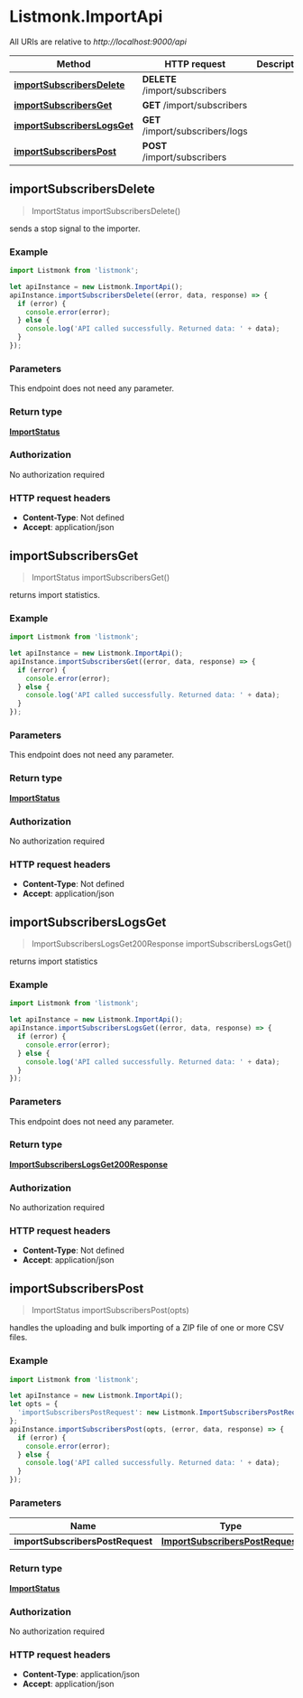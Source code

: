 # Listmonk.ImportApi

All URIs are relative to *http://localhost:9000/api*

Method | HTTP request | Description
------------- | ------------- | -------------
[**importSubscribersDelete**](ImportApi.md#importSubscribersDelete) | **DELETE** /import/subscribers | 
[**importSubscribersGet**](ImportApi.md#importSubscribersGet) | **GET** /import/subscribers | 
[**importSubscribersLogsGet**](ImportApi.md#importSubscribersLogsGet) | **GET** /import/subscribers/logs | 
[**importSubscribersPost**](ImportApi.md#importSubscribersPost) | **POST** /import/subscribers | 



## importSubscribersDelete

> ImportStatus importSubscribersDelete()



sends a stop signal to the importer.

### Example

```javascript
import Listmonk from 'listmonk';

let apiInstance = new Listmonk.ImportApi();
apiInstance.importSubscribersDelete((error, data, response) => {
  if (error) {
    console.error(error);
  } else {
    console.log('API called successfully. Returned data: ' + data);
  }
});
```

### Parameters

This endpoint does not need any parameter.

### Return type

[**ImportStatus**](ImportStatus.md)

### Authorization

No authorization required

### HTTP request headers

- **Content-Type**: Not defined
- **Accept**: application/json


## importSubscribersGet

> ImportStatus importSubscribersGet()



returns import statistics.

### Example

```javascript
import Listmonk from 'listmonk';

let apiInstance = new Listmonk.ImportApi();
apiInstance.importSubscribersGet((error, data, response) => {
  if (error) {
    console.error(error);
  } else {
    console.log('API called successfully. Returned data: ' + data);
  }
});
```

### Parameters

This endpoint does not need any parameter.

### Return type

[**ImportStatus**](ImportStatus.md)

### Authorization

No authorization required

### HTTP request headers

- **Content-Type**: Not defined
- **Accept**: application/json


## importSubscribersLogsGet

> ImportSubscribersLogsGet200Response importSubscribersLogsGet()



returns import statistics

### Example

```javascript
import Listmonk from 'listmonk';

let apiInstance = new Listmonk.ImportApi();
apiInstance.importSubscribersLogsGet((error, data, response) => {
  if (error) {
    console.error(error);
  } else {
    console.log('API called successfully. Returned data: ' + data);
  }
});
```

### Parameters

This endpoint does not need any parameter.

### Return type

[**ImportSubscribersLogsGet200Response**](ImportSubscribersLogsGet200Response.md)

### Authorization

No authorization required

### HTTP request headers

- **Content-Type**: Not defined
- **Accept**: application/json


## importSubscribersPost

> ImportStatus importSubscribersPost(opts)



handles the uploading and bulk importing of a ZIP file of one or more CSV files.

### Example

```javascript
import Listmonk from 'listmonk';

let apiInstance = new Listmonk.ImportApi();
let opts = {
  'importSubscribersPostRequest': new Listmonk.ImportSubscribersPostRequest() // ImportSubscribersPostRequest | 
};
apiInstance.importSubscribersPost(opts, (error, data, response) => {
  if (error) {
    console.error(error);
  } else {
    console.log('API called successfully. Returned data: ' + data);
  }
});
```

### Parameters


Name | Type | Description  | Notes
------------- | ------------- | ------------- | -------------
 **importSubscribersPostRequest** | [**ImportSubscribersPostRequest**](ImportSubscribersPostRequest.md)|  | [optional] 

### Return type

[**ImportStatus**](ImportStatus.md)

### Authorization

No authorization required

### HTTP request headers

- **Content-Type**: application/json
- **Accept**: application/json

